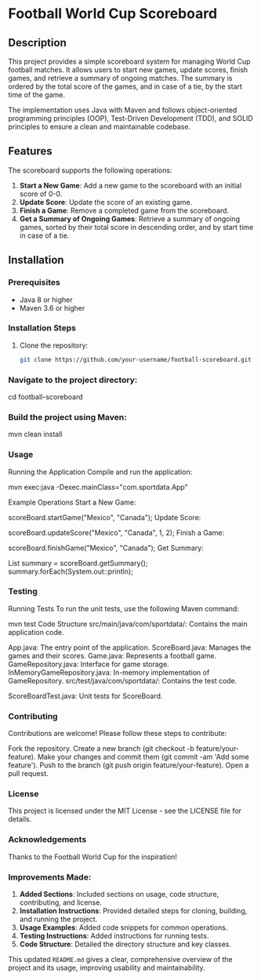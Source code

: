 # Football World Cup Scoreboard

## Description

This project provides a simple scoreboard system for managing World Cup football matches. It allows users to start new games, update scores, finish games, and retrieve a summary of ongoing matches. The summary is ordered by the total score of the games, and in case of a tie, by the start time of the game. 

The implementation uses Java with Maven and follows object-oriented programming principles (OOP), Test-Driven Development (TDD), and SOLID principles to ensure a clean and maintainable codebase.

## Features

The scoreboard supports the following operations:

1. **Start a New Game**: Add a new game to the scoreboard with an initial score of 0-0.
2. **Update Score**: Update the score of an existing game.
3. **Finish a Game**: Remove a completed game from the scoreboard.
4. **Get a Summary of Ongoing Games**: Retrieve a summary of ongoing games, sorted by their total score in descending order, and by start time in case of a tie.

## Installation

### Prerequisites

- Java 8 or higher
- Maven 3.6 or higher

### Installation Steps

1. Clone the repository:
   ```bash
   git clone https://github.com/your-username/football-scoreboard.git

### Navigate to the project directory:

cd football-scoreboard

### Build the project using Maven:

mvn clean install

### Usage
Running the Application
Compile and run the application:

mvn exec:java -Dexec.mainClass="com.sportdata.App"

Example Operations
Start a New Game:

scoreBoard.startGame("Mexico", "Canada");
Update Score:

scoreBoard.updateScore("Mexico", "Canada", 1, 2);
Finish a Game:

scoreBoard.finishGame("Mexico", "Canada");
Get Summary:

List<Game> summary = scoreBoard.getSummary();
summary.forEach(System.out::println);

### Testing
Running Tests
To run the unit tests, use the following Maven command:

mvn test
Code Structure
src/main/java/com/sportdata/: Contains the main application code.

App.java: The entry point of the application.
ScoreBoard.java: Manages the games and their scores.
Game.java: Represents a football game.
GameRepository.java: Interface for game storage.
InMemoryGameRepository.java: In-memory implementation of GameRepository.
src/test/java/com/sportdata/: Contains the test code.

ScoreBoardTest.java: Unit tests for ScoreBoard.

### Contributing
Contributions are welcome! Please follow these steps to contribute:

Fork the repository.
Create a new branch (git checkout -b feature/your-feature).
Make your changes and commit them (git commit -am 'Add some feature').
Push to the branch (git push origin feature/your-feature).
Open a pull request.

### License
This project is licensed under the MIT License - see the LICENSE file for details.

### Acknowledgements
Thanks to the Football World Cup for the inspiration!


### Improvements Made:
1. **Added Sections**: Included sections on usage, code structure, contributing, and license.
2. **Installation Instructions**: Provided detailed steps for cloning, building, and running the project.
3. **Usage Examples**: Added code snippets for common operations.
4. **Testing Instructions**: Added instructions for running tests.
5. **Code Structure**: Detailed the directory structure and key classes.

This updated `README.md` gives a clear, comprehensive overview of the project and its usage, improving usability and maintainability.
